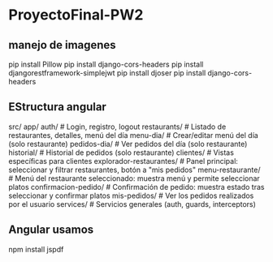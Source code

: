 # ProyectoFinal-PW2
## manejo de imagenes
pip install Pillow 
pip install django-cors-headers
pip install djangorestframework-simplejwt
pip install djoser
pip install django-cors-headers
## EStructura angular
src/
  app/
    auth/                        # Login, registro, logout
    restaurants/                 # Listado de restaurantes, detalles, menú del día
      menu-dia/                  # Crear/editar menú del día (solo restaurante)
      pedidos-dia/               # Ver pedidos del día (solo restaurante)
      historial/                 # Historial de pedidos (solo restaurante)
    clientes/                    # Vistas específicas para clientes
      explorador-restaurantes/   # Panel principal: seleccionar y filtrar restaurantes, botón a "mis pedidos"
      menu-restaurante/          # Menú del restaurante seleccionado: muestra menú y permite seleccionar platos
      confirmacion-pedido/       # Confirmación de pedido: muestra estado tras seleccionar y confirmar platos
      mis-pedidos/               # Ver los pedidos realizados por el usuario
    services/                    # Servicios generales (auth, guards, interceptors)

  ## Angular usamos 
  npm install jspdf
